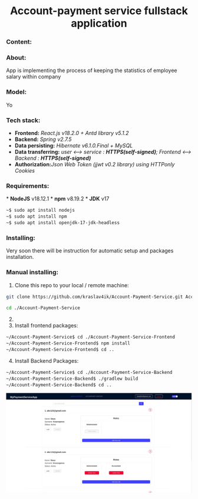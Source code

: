 <h1 style="text-align: center">Account-payment service fullstack application</h1>

<h3>Content:</h3>

<h3>About:</h3>
App is implementing the process of keeping the statistics of employee salary within company
<h3>Model:</h3>
Yo

<h3>Tech stack:</h3>
<ul>
<li><b>Frontend:</b> <i>React.js v18.2.0 + Antd library v5.1.2</i></li>
<li><b>Backend:</b> <i>Spring v2.7.5</i></li>
<li><b>Data persisting:</b> <i>Hibernate v6.1.0.Final + MySQL</i></li>
<li><b>Data transferring:</b> <i>user <--> service : <b>HTTPS(self-signed)</b>; Frontend <--> Backend : <b>HTTPS(self-signed)</b></i></li>
<li><b>Authorization:</b><i>Json Web Token (jjwt v0.2 library) using HTTPonly Cookies</i></li>
</ul>

<h3>Requirements:</h3>
* <b>NodeJS</b> v18.12.1
* <b>npm</b> v8.19.2
* <b>JDK</b> v17

```bash
~$ sudo apt install nodejs
~$ sudo apt install npm
~$ sudo apt install openjdk-17-jdk-headless
```

<h3>Installing:</h3>

Very soon there will be instruction for automatic setup and packages installation.

<h3>Manual installing:</h3>

1. Clone this repo to your local / remote machine:
```bash
git clone https://github.com/kraslav4ik/Account-Payment-Service.git Account-Payment-Service
```
```bash
cd ./Account-Payment-Service
```

2. 
3. Install frontend packages:
```bash
~/Account-Payment-Service$ cd ./Account-Payment-Service-Frontend
~/Account-Payment-Service-Frontend$ npm install
~/Account-Payment-Service-Frontend$ cd ..
```

4. Install Backend Packages:
```bash
~/Account-Payment-Service$ cd ./Account-Payment-Service-Backend
~/Account-Payment-Service-Backend$ ./gradlew build
~/Account-Payment-Service-Backend$ cd ..
```

<img src="https://github.com/kraslav4ik/Account-Payment-Service/blob/master/img/AppScreen.jpg" alt="pic"/>

